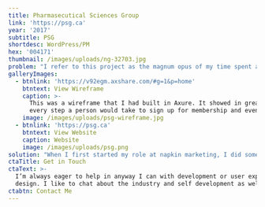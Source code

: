 ```yaml
---
title: Pharmasecutical Sciences Group
link: 'https://psg.ca'
year: '2017'
subtitle: PSG
shortdesc: WordPress/PM
hex: '004171'
thumbnail: /images/uploads/ng-32703.jpg
problem: "I refer to this project as the magnum opus of my time spent at napkin marketing. The PSG required a website to do the following:\r\n\n* Have a subscription based membership system\r\n* Allow members to purchase tickets at different prices, depending on the membership level.\r\n* Allow members to watch past video webinars\r\n* Have a members only job board\r\n* Use WordPress"
galleryImages:
  - btnlink: 'https://v92egm.axshare.com/#g=1&p=home'
    btntext: View Wireframe
    caption: >-
      This was a wireframe that I had built in Axure. It showed in great detail
      every step a person would take to sign up for membership and events.
    image: /images/uploads/psg-wireframe.jpg
  - btnlink: 'https://psg.ca'
    btntext: View Website
    caption: Website
    image: /images/uploads/psg.png
solution: "When I first started my role at napkin marketing, I did some cursory research into the possibilities of what solutions I could conjure up. I created a matrix to weigh the pros and cons, then discussed it with the team. Once I had a concrete idea of what could be accomplished, I created a wireframe that portrayed the numerous set of actions a user could take. From the initial sign up to registering for an event, as well as other actions a member would be able to take.\r\n\nOnce the prototype was finalized, I worked closely with the designer and the outsourced front-end developers so that I could focus on the back-end development. S2Member is a membership plugin that accepts and automates reccuring payments through PayPal. The plugin also allows the administrator to block off certain parts of the website. To handle the events, I decided on Event Espresso because of its add-on plugin which allows Event Espresso to limit the sale of tickets to the appropriate S2Member membership level. It also had convenient features like mass emailing attendees and automated accounting features."
ctaTitle: Get in Touch
ctaText: >-
  I’m always eager to help in anyway I can with development or user experience
  design. I like to chat about the industry and self development as well.
ctabtn: Contact Me
---
```


